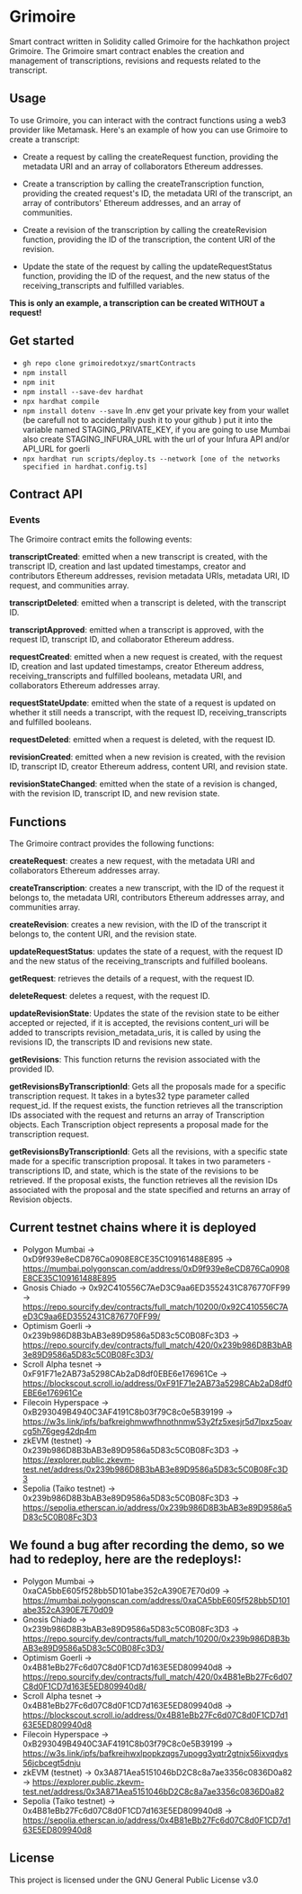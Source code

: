 # Grimoire
Smart contract written in Solidity called Grimoire for the hachkathon project Grimoire.
The Grimoire smart contract enables the creation and management of transcriptions, revisions and requests related to the transcript.

## Usage
To use Grimoire, you can interact with the contract functions using a web3 provider like Metamask. Here's an example of how you can use Grimoire to create a transcript:

* Create a request by calling the createRequest function, providing the metadata URI and an array of collaborators Ethereum addresses.

* Create a transcription by calling the createTranscription function, providing the created request's ID, the metadata URI of the transcript, an array of contributors' Ethereum addresses, and an array of communities.

* Create a revision of the transcription by calling the createRevision function, providing the ID of the transcription, the content URI of the revision.

* Update the state of the request by calling the updateRequestStatus function, providing the ID of the request, and the new status of the receiving_transcripts and fulfilled variables.

**This is only an example, a transcription can be created WITHOUT a request!**


## Get started

* `gh repo clone grimoiredotxyz/smartContracts`
* `npm install`
* `npm init`
* `npm install --save-dev hardhat`
* `npx hardhat compile`
* `npm install dotenv --save` In .env get your private key from your wallet (be carefull not to accidentally push it to your github ) put it into the variable named STAGING_PRIVATE_KEY, if you are going to use Mumbai also create STAGING_INFURA_URL with the url of your Infura API and/or API_URL for goerli 
* `npx hardhat run scripts/deploy.ts --network [one of the networks specified in hardhat.config.ts]`

## Contract API


### Events
The Grimoire contract emits the following events:

**transcriptCreated**: emitted when a new transcript is created, with the transcript ID, creation and last updated timestamps, creator and contributors Ethereum addresses, revision metadata URIs, metadata URI, ID request, and communities array.

**transcriptDeleted**: emitted when a transcript is deleted, with the transcript ID.

**transcriptApproved**: emitted when a transcript is approved, with the request ID, transcript ID, and collaborator Ethereum address.

**requestCreated**: emitted when a new request is created, with the request ID, creation and last updated timestamps, creator Ethereum address, receiving_transcripts and fulfilled booleans, metadata URI, and collaborators Ethereum addresses array.

**requestStateUpdate**: emitted when the state of a request is updated on whether it still needs a transcript, with the request ID, receiving_transcripts and fulfilled booleans.

**requestDeleted**: emitted when a request is deleted, with the request ID.

**revisionCreated**: emitted when a new revision is created, with the revision ID, transcript ID, creator Ethereum address, content URI, and revision state.

**revisionStateChanged**: emitted when the state of a revision is changed, with the revision ID, transcript ID, and new revision state.


## Functions
The Grimoire contract provides the following functions:

**createRequest**: creates a new request, with the metadata URI and collaborators Ethereum addresses array.

**createTranscription**: creates a new transcript, with the ID of the request it belongs to, the metadata URI, contributors Ethereum addresses array, and communities array.

**createRevision**: creates a new revision, with the ID of the transcript it belongs to, the content URI, and the revision state.

**updateRequestStatus**: updates the state of a request, with the request ID and the new status of the receiving_transcripts and fulfilled booleans.

**getRequest**: retrieves the details of a request, with the request ID.

**deleteRequest**: deletes a request, with the request ID.

**updateRevisionState**: Updates the state of the revision state to be either accepted or rejected, if it is accepted, the revisions content_uri will be added to transcripts revision_metadata_uris, it is called by using the revisions ID, the transcripts ID and revisions new state.

**getRevisions**: This function returns the revision associated with the provided ID.

**getRevisionsByTranscriptionId**: Gets all the proposals made for a specific transcription request. It takes in a bytes32 type parameter called request_id. If the request exists, the function retrieves all the transcription IDs associated with the request and returns an array of Transcription objects. Each Transcription object represents a proposal made for the transcription request.

**getRevisionsByTranscriptionId**: Gets all the revisions, with a specific state made for a specific transcription proposal. It takes in two parameters - transcriptions ID, and  state, which is the state of the revisions to be retrieved. If the proposal exists, the function retrieves all the revision IDs associated with the proposal and the state specified and returns an array of Revision objects.


## Current testnet chains where it is deployed
* Polygon Mumbai -> 0xD9f939e8eCD876Ca0908E8CE35C109161488E895 -> https://mumbai.polygonscan.com/address/0xD9f939e8eCD876Ca0908E8CE35C109161488E895
* Gnosis Chiado -> 0x92C410556C7AeD3C9aa6ED3552431C876770FF99 -> https://repo.sourcify.dev/contracts/full_match/10200/0x92C410556C7AeD3C9aa6ED3552431C876770FF99/ 
* Optimism Goerli -> 0x239b986D8B3bAB3e89D9586a5D83c5C0B08Fc3D3 -> https://repo.sourcify.dev/contracts/full_match/420/0x239b986D8B3bAB3e89D9586a5D83c5C0B08Fc3D3/
* Scroll Alpha tesnet -> 0xF91F71e2AB73a5298CAb2aD8df0EBE6e176961Ce -> https://blockscout.scroll.io/address/0xF91F71e2AB73a5298CAb2aD8df0EBE6e176961Ce
* Filecoin Hyperspace -> 0xB293049B4940C3AF4191C8b03f79C8c0e5B39199 -> https://w3s.link/ipfs/bafkreighmwwfhnothnmw53y2fz5xesjr5d7lpxz5oavcg5h76geg42dp4m
* zkEVM (testnet) -> 0x239b986D8B3bAB3e89D9586a5D83c5C0B08Fc3D3 -> https://explorer.public.zkevm-test.net/address/0x239b986D8B3bAB3e89D9586a5D83c5C0B08Fc3D3
* Sepolia (Taiko testnet) -> 0x239b986D8B3bAB3e89D9586a5D83c5C0B08Fc3D3 -> https://sepolia.etherscan.io/address/0x239b986D8B3bAB3e89D9586a5D83c5C0B08Fc3D3


## We found a bug after recording the demo, so we had to redeploy, here are the redeploys!:

* Polygon Mumbai -> 0xaCA5bbE605f528bb5D101abe352cA390E7E70d09 -> https://mumbai.polygonscan.com/address/0xaCA5bbE605f528bb5D101abe352cA390E7E70d09
* Gnosis Chiado -> 0x239b986D8B3bAB3e89D9586a5D83c5C0B08Fc3D3 -> https://repo.sourcify.dev/contracts/full_match/10200/0x239b986D8B3bAB3e89D9586a5D83c5C0B08Fc3D3/ 
* Optimism Goerli -> 0x4B81eBb27Fc6d07C8d0F1CD7d163E5ED809940d8 -> https://repo.sourcify.dev/contracts/full_match/420/0x4B81eBb27Fc6d07C8d0F1CD7d163E5ED809940d8/
* Scroll Alpha tesnet -> 0x4B81eBb27Fc6d07C8d0F1CD7d163E5ED809940d8 -> https://blockscout.scroll.io/address/0x4B81eBb27Fc6d07C8d0F1CD7d163E5ED809940d8
* Filecoin Hyperspace -> 0xB293049B4940C3AF4191C8b03f79C8c0e5B39199 -> https://w3s.link/ipfs/bafkreihwxlpopkzqgs7upogg3yqtr2gtnjx56ixvqdys56jcbcegt5dnju
* zkEVM (testnet) -> 0x3A871Aea5151046bD2C8c8a7ae3356c0836D0a82 -> https://explorer.public.zkevm-test.net/address/0x3A871Aea5151046bD2C8c8a7ae3356c0836D0a82
* Sepolia (Taiko testnet) -> 0x4B81eBb27Fc6d07C8d0F1CD7d163E5ED809940d8 -> https://sepolia.etherscan.io/address/0x4B81eBb27Fc6d07C8d0F1CD7d163E5ED809940d8




## License
This project is licensed under the GNU General Public License v3.0